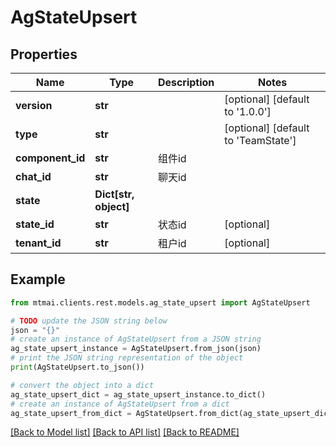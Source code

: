 # AgStateUpsert


## Properties

Name | Type | Description | Notes
------------ | ------------- | ------------- | -------------
**version** | **str** |  | [optional] [default to '1.0.0']
**type** | **str** |  | [optional] [default to 'TeamState']
**component_id** | **str** | 组件id | 
**chat_id** | **str** | 聊天id | 
**state** | **Dict[str, object]** |  | 
**state_id** | **str** | 状态id | [optional] 
**tenant_id** | **str** | 租户id | [optional] 

## Example

```python
from mtmai.clients.rest.models.ag_state_upsert import AgStateUpsert

# TODO update the JSON string below
json = "{}"
# create an instance of AgStateUpsert from a JSON string
ag_state_upsert_instance = AgStateUpsert.from_json(json)
# print the JSON string representation of the object
print(AgStateUpsert.to_json())

# convert the object into a dict
ag_state_upsert_dict = ag_state_upsert_instance.to_dict()
# create an instance of AgStateUpsert from a dict
ag_state_upsert_from_dict = AgStateUpsert.from_dict(ag_state_upsert_dict)
```
[[Back to Model list]](../README.md#documentation-for-models) [[Back to API list]](../README.md#documentation-for-api-endpoints) [[Back to README]](../README.md)


